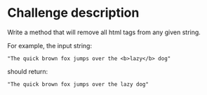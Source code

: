 # Challenge description

Write a method that will remove all html tags from any given string.

For example, the input string:

`"The quick brown fox jumps over the <b>lazy</b> dog"`

should return:

`"The quick brown fox jumps over the lazy dog"`